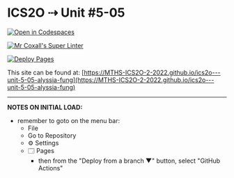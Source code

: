 # ICS2O ⇢ Unit #5-05

[![Open in Codespaces](https://classroom.github.com/assets/launch-codespace-7f7980b617ed060a017424585567c406b6ee15c891e84e1186181d67ecf80aa0.svg)](https://classroom.github.com/open-in-codespaces?assignment_repo_id=11081685)

[![Mr Coxall's Super Linter](https://github.com/MTHS-ICS2O-2-2022/ics2o---unit-5-05-alyssia-fung/workflows/Mr%20Coxall's%20Super%20Linter/badge.svg)](https://github.com/MTHS-ICS2O-2-2022/ics2o---unit-5-05-alyssia-fung/actions)

[![Deploy Pages](https://github.com/MTHS-ICS2O-2-2022/ics2o---unit-5-05-alyssia-fung/workflows/Deploy%20Pages/badge.svg)](https://github.com/MTHS-ICS2O-2-2022/ics2o---unit-5-05-alyssia-fung/actions)

This site can be found at: [https://MTHS-ICS2O-2-2022.github.io/ics2o---unit-5-05-alyssia-fung](https://MTHS-ICS2O-2-2022.github.io/ics2o---unit-5-05-alyssia-fung)

---

**NOTES ON INITIAL LOAD:**
- remember to goto on the menu bar:
  - File
  - Go to Repository
  - ⚙ Settings
  - 🗔 Pages
    - then from the "Deploy from a branch ▼" button, select "GitHub Actions"
